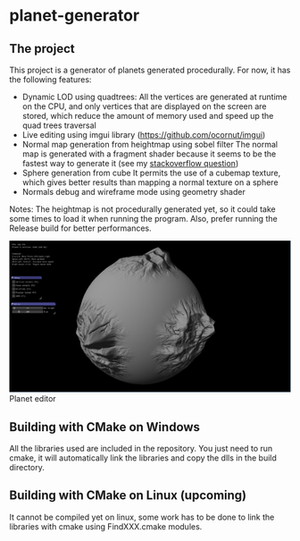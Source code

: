 # planet-generator
## The project
This project is a generator of planets generated procedurally.
For now, it has the following features:
- Dynamic LOD using quadtrees:
All the vertices are generated at runtime on the CPU, and only vertices that are displayed on the screen are stored, which reduce the amount of memory used and speed up the quad trees traversal
- Live editing using imgui library (https://github.com/ocornut/imgui)
- Normal map generation from heightmap using sobel filter
The normal map is generated with a fragment shader because it seems to be the fastest way to generate it (see my [stackoverflow question](https://stackoverflow.com/questions/44323900/opengl-compute-shader-normal-map-generation-poor-performance))
- Sphere generation from cube
It permits the use of a cubemap texture, which gives better results than mapping a normal texture on a sphere
- Normals debug and wireframe mode using geometry shader

Notes: The heightmap is not procedurally generated yet, so it could take some times to load it when running the program. Also, prefer running the Release build for better performances.

![Game](https://raw.githubusercontent.com/Nokitoo/planet-generator/dev/images/planet_generator.PNG)
Planet editor

## Building with CMake on Windows

All the libraries used are included in the repository. You just need to run cmake, it will automatically link the libraries and copy the dlls in the build directory.

## Building with CMake on Linux (upcoming)

It cannot be compiled yet on linux, some work has to be done to link the libraries with cmake using FindXXX.cmake modules.
